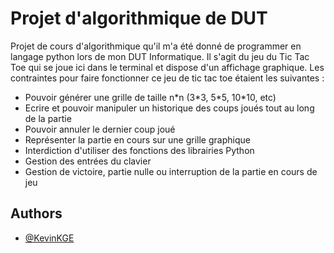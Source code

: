 
# Projet d'algorithmique de DUT


Projet de cours d'algorithmique qu'il m'a été donné de programmer en langage python lors de mon DUT Informatique.
Il s'agit du jeu du Tic Tac Toe qui se joue ici dans le terminal et dispose d'un affichage graphique.
Les contraintes pour faire fonctionner ce jeu de tic tac toe étaient les suivantes :

- Pouvoir générer une grille de taille n\*n (3\*3, 5\*5, 10\*10, etc)
- Ecrire et pouvoir manipuler un historique des coups joués tout au long de la partie
- Pouvoir annuler le dernier coup joué
- Représenter la partie en cours sur une grille graphique
- Interdiction d'utiliser des fonctions des librairies Python
- Gestion des entrées du clavier
- Gestion de victoire, partie nulle ou interruption de la partie en cours de jeu

## Authors

- [@KevinKGE](https://github.com/kevinKGE)
